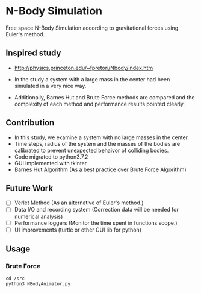 # N-Body Simulation
Free space N-Body Simulation according to gravitational forces using Euler's method.

## Inspired study
* http://physics.princeton.edu/~fpretori/Nbody/index.htm

* In the study a system with a large mass in the center had been simulated in a very nice way.  
* Additionally, Barnes Hut and Brute Force methods are compared and the complexity of each method and performance results pointed clearly.


## Contribution
 * In this study, we examine a system with no large masses in the center. 
 * Time steps, radius of the system and the masses of the bodies are calibrated to prevent unexpected behaivor of colliding bodies.
 * Code migrated to python3.7.2
 * GUI implemented with tkinter
 * Barnes Hut Algorithm (As a best practice over Brute Force Algorithm)

## Future Work
- [ ] Verlet Method (As an alternative of Euler's method.) 
- [ ] Data I/O and recording system (Correction data will be needed for numerical analysis)
- [ ] Performance loggers (Monitor the time spent in functions scope.)
- [ ] UI improvements (turtle or other GUI lib for python)

## Usage

### Brute Force
```
cd /src
python3 NBodyAnimator.py

```
